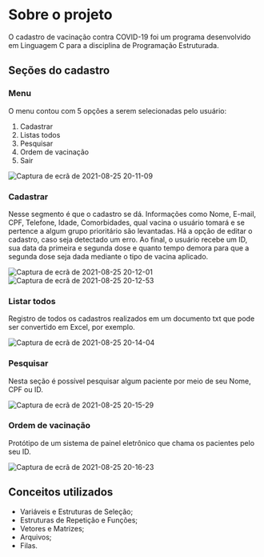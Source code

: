 # Sobre o projeto
O cadastro de vacinação contra COVID-19 foi um programa desenvolvido em Linguagem C para a disciplina de Programação Estruturada.

## Seções do cadastro

### Menu
O menu contou com 5 opções a serem selecionadas pelo usuário:

1. Cadastrar
2. Listas todos
3. Pesquisar
4. Ordem de vacinação
5. Sair 

![Captura de ecrã de 2021-08-25 20-11-09](https://user-images.githubusercontent.com/78432629/130876179-7280a4a8-dfe2-4519-a0ae-651aacb47a5d.png)

### Cadastrar
Nesse segmento é que o cadastro se dá. Informações como Nome, E-mail, CPF, Telefone, Idade, Comorbidades, qual vacina o usuário tomará e se pertence a algum grupo prioritário são levantadas.
Há a opção de editar o cadastro, caso seja detectado um erro. Ao final, o usuário recebe um ID, sua data da primeira e segunda dose e quanto tempo demora para que a segunda dose seja dada mediante o tipo de vacina aplicado.

![Captura de ecrã de 2021-08-25 20-12-01](https://user-images.githubusercontent.com/78432629/130876235-0ccfdffa-e768-4796-8654-832933b0a714.png)
![Captura de ecrã de 2021-08-25 20-12-53](https://user-images.githubusercontent.com/78432629/130876291-ad48fbc6-18bd-4c0d-be71-7d799d89fad9.png)

### Listar todos
Registro de todos os cadastros realizados em um documento txt que pode ser convertido em Excel, por exemplo.

![Captura de ecrã de 2021-08-25 20-14-04](https://user-images.githubusercontent.com/78432629/130876402-ca667d24-be86-440a-ae12-7a3245d321f7.png)

### Pesquisar
Nesta seção é possível pesquisar algum paciente por meio de seu Nome, CPF ou ID.

![Captura de ecrã de 2021-08-25 20-15-29](https://user-images.githubusercontent.com/78432629/130876504-10174872-dc81-4a5c-8bf8-47834b90d465.png)

### Ordem de vacinação
Protótipo de um sistema de painel eletrônico que chama os pacientes pelo seu ID.

![Captura de ecrã de 2021-08-25 20-16-23](https://user-images.githubusercontent.com/78432629/130876563-d01a4133-8edc-4851-94dd-2518f598bf1a.png)

## Conceitos utilizados
* Variáveis e Estruturas de Seleção;
* Estruturas de Repetição e Funções;
* Vetores e Matrizes;
* Arquivos;
* Filas.
